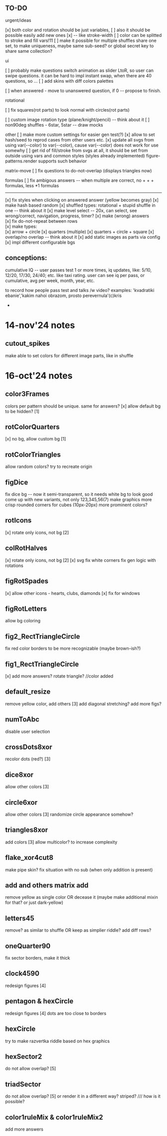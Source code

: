 ## TO-DO

urgent/ideas

[x] both color and rotation should be just variables,
[ ] also it should be possible easily add new ones
[x] -- like stroke-width
[ ] color can be splitted to stroke and fill vars!11
[ ] make it possible for multiple shuffles share one set, to make uniqueness,
maybe same sub-seed? or global secret key to share same collection?

ui

[ ] probably make questions switch animation as slider LtoR,
so user can swipe questions. it can be hard to impl instant swap,
when there are 40 questions, so ...
[ ] add skins with diff colors palettes

[ ] when answered - move to unanswered question, if 0 -- propose to finish.

rotational

[ ] fix squares(rot parts) to look normal with circles(rot parts)

[ ] custom image rotation type (plane/knight/pencil) -- think about it
[ ] non90deg shuffles - 6star, 5star -- draw mocks

other
[ ] make more custom settings for easier gen test(?)
[x] allow to set hash/seed to reprod cases from other users etc.
[x] update all svgs from using var(--color) to var(--color), cause var(--color) does not work for use somewhy
[ ] get rid of fill/stroke from svgs at all, it should be set from outside using vars and common styles (styles already implemented) figure-patterns.render supports such behavior

matrix-move
[ ] fix questions to do-not-overlap (displays triangles now)

formulas
[ ] fix ambigous answers -- when multiple are correct, no + + + formulas, less \*1 formulas

---

[x] fix styles when clicking on answered answer (yellow becomes gray)
[x] make hash based random
[x] shuffled types: rotational + stupid shuffle in one -- think about it
[x] make level select -- 20x, can select, see wrong/correct, navigation, progress, timer?
[x] make (wrong) answers  
[x] fix do-not-repeat between rows  
[x] make types:  
[x] arrow + circle
[x] quarters (multiple)
[x] quarters + circle + square
[x] overlap/no overlap -- think about it
[x] add static images as parts via config  
[x] impl different configurable bgs

## conceptions:

cumulative IQ -- user passes test 1 or more times, iq updates, like: 5/10, 12/20, 17/30, 24/40; etc.
like taxi rating. user can see iq per pass, or cumulative, avg per week, month, year, etc.

to record how people pass test and talks /w video?
examples:
'kvadratiki ebanie','kakim nahoi obrazom, prosto perevernula'(c)kris

-

# 14-nov'24 notes

## cutout_spikes

make able to set colors for different image parts, like in shuffle

# 16-oct'24 notes

## color3Frames

colors per pattern should be unique. same for answers?
[x] allow default bg to be hidden? [1]

## rotColorQuarters

[x] no bg, allow custom bg [1]

## rotColorTriangles

allow random colors?
try to recreate origin

## figDice

fix dice bg -- now it semi-transparent, so it needs white bg to look good
come up with new variants, not only 123,345,56(7)
make graphics more crisp
rounded corners for cubes (10px-20px)
more prominent colors?

## rotIcons

[x] rotate only icons, not bg [2]

## colRotHalves

[x] rotate only icons, not bg [2]
[x] svg fix white corners
fix gen logic with rotations

## figRotSpades

[x] allow other icons - hearts, clubs, diamonds
[x] fix for windows

## figRotLetters

allow bg coloring

## fig2_RectTriangleCircle

fix red color borders to be more recognizable (maybe brown-ish?)

## fig1_RectTriangleCircle

[x] add more answers? rotate triangle? //color added

## default_resize

remove yellow color, add others [3]
add diagonal stretching?
add more figs?

## numToAbc

disable user selection

## crossDots8xor

recolor dots (red?) [3]

## dice8xor

allow other colors [3]

## circle6xor

allow other colors [3]
randomize circle appearance somehow?

## triangles8xor

add colors [3]
allow multicolor? to increase complexity

## flake_xor4cut8

make pipe skin?
fix situation with no sub (when only addition is present)

## add and others matrix add

remove yellow as single color
OR decease it (maybe make additional mixin for that? or just dark-yellow)

## letters45

remove? as similar to shuffle OR keep as simplier riddle? add diff rows?

## oneQuarter90

fix sector borders, make it thick

## clock4590

redesign figures [4]

## pentagon & hexCircle

redesign figures [4] dots are too close to borders

## hexCircle

try to make razvertka riddle based on hex graphics

## hexSector2

do not allow overlap? [5]

## triadSector

do not allow overlap? [5] or render it in a different way?
striped? /// how is it possible?

## color1ruleMix & color1ruleMix2

add more answers
